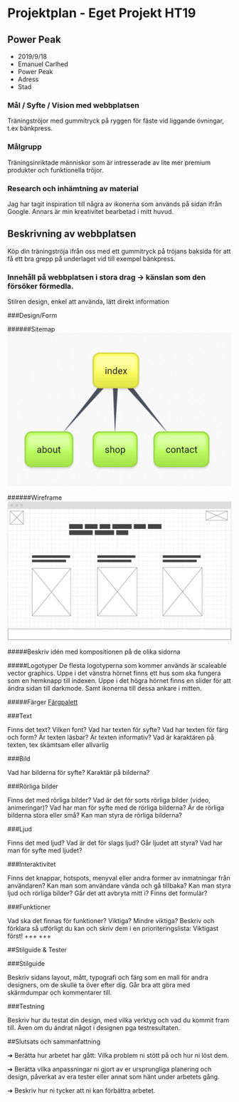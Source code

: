 # Projektplan - Eget Projekt HT19

## Power Peak

- 2019/9/18
- Emanuel Carlhed
- Power Peak
- Adress
- Stad

### Mål / Syfte / Vision med webbplatsen

Träningströjor med gummitryck på ryggen för fäste vid liggande övningar, t.ex bänkpress.

### Målgrupp

Träningsinriktade människor som är intresserade av lite mer premium produkter och funktionella tröjor.

### Research och inhämtning av material

Jag har tagit inspiration till några av ikonerna som används på sidan ifrån Google. Annars är min kreativitet bearbetad i mitt huvud.

## Beskrivning av webbplatsen

Köp din träningströja ifrån oss med ett gummitryck på tröjans baksida för att få ett bra grepp på underlaget vid till exempel bänkpress.

### Innehåll på webbplatsen i stora drag -> känslan som den försöker förmedla.

Stilren design, enkel att använda, lätt direkt information

###Design/Form

######Sitemap
![Sitemap](sitemap.jpg)

######Wireframe
![Wireframe](wireframe.jpg)

#####Beskriv idén med kompositionen på de olika sidorna

#####Logotyper
De flesta logotyperna som kommer används är scaleable vector graphics. Uppe i det vänstra hörnet finns ett hus som ska fungera som en hemknapp till indexen. Uppe i det högra hörnet finns en slider för att ändra sidan till darkmode. Samt ikonerna till dessa ankare i mitten.

#####Färger
[Färgpalett](https://flatuicolors.com/palette/us)

###Text

Finns det text? Vilken font? Vad har texten för syfte? Vad har texten för färg och form? Är texten läsbar? Är texten informativ? Vad är karaktären på texten, tex skämtsam eller allvarlig

###Bild

Vad har bilderna för syfte? Karaktär på bilderna?

###Rörliga bilder

Finns det med rörliga bilder? Vad är det för sorts rörliga bilder (video, animeringar)? Vad har man för syfte med de rörliga bilderna? Är de rörliga bilderna stora eller små? Kan man styra de rörliga bilderna?

###Ljud

Finns det med ljud? Vad är det för slags ljud? Går ljudet att styra? Vad har man för syfte med ljudet?

###Interaktivitet

Finns det knappar, hotspots, menyval eller andra former av inmatningar från användaren? Kan man som användare vända och gå tillbaka? Kan man styra ljud och rörliga bilder? Går det att avbryta mitt i? Finns det formulär?

###Funktioner

Vad ska det finnas för funktioner? Viktiga? Mindre viktiga? Beskriv och förklara så utförligt du kan och skriv dem i en prioriteringslista: Viktigast först!
+++ <!-- Sätt igång och koda din webbplats stenhårt! --> +++

##Stilguide & Tester

###Stilguide

Beskriv sidans layout, mått, typografi och färg som en mall för andra designers, om de skulle ta över efter dig. Går bra att göra med skärmdumpar och kommentarer till.

###Testning

Beskriv hur du testat din design, med vilka verktyg och vad du kommit fram till. Även om du ändrat något i designen pga testresultaten.

##Slutsats och sammanfattning

➔	Berätta hur arbetet har gått: Vilka problem ni stött på och hur ni löst dem.

➔	Berätta vilka anpassningar ni gjort av er ursprungliga planering och design, påverkat av era tester eller annat som hänt under arbetets gång.

➔	Beskriv hur ni tycker att ni kan förbättra arbetet.
